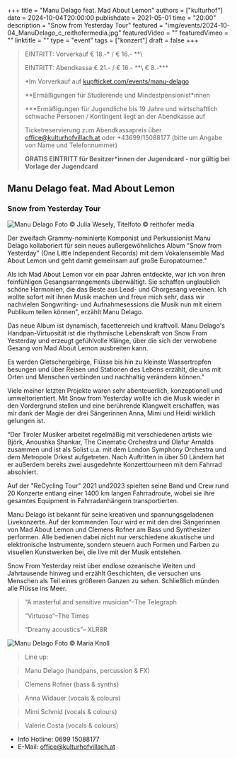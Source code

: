 +++
title = "Manu Delago feat. Mad About Lemon"
authors = ["kulturhof"]
date = 2024-10-04T20:00:00
publishdate = 2021-05-01
time = "20:00"
description = "Snow from Yesterday Tour"
featured = "img/events/2024-10-04_ManuDelago_c_reithofermedia.jpg"
featuredVideo = ""
featuredVimeo = ""
linktitle = ""
type = "event"
tags = ["konzert"]
draft = false
+++

> EINTRITT: Vorverkauf € 18.-\* / € 16.- *\*\
> 
> EINTRITT: Abendkassa € 21.- / € 16.- *\*\ € 8.-\*\*\*
>
> \*Im Vorverkauf auf [kupfticket.com/events/manu-delago](https://kupfticket.com/events/manu-delago)
>
> \*\*Ermäßigungen für Studierende und Mindestpensionist\*innen
> 
> \*\*\*Ermäßigungen für Jugendliche bis 19 Jahre und wirtschaftlich schwache Personen / Kontingent liegt an der Abendkasse auf
>
> Ticketreservierung zum Abendkassapreis über office@kulturhofvillach.at oder +43699/15088177 (bitte um Angabe von Name und Telefonnummer) 
>
> **GRATIS EINTRITT für Besitzer\*innen der Jugendcard - nur gültig bei Vorlage der Jugendcard**

## Manu Delago feat. Mad About Lemon
### Snow from Yesterday Tour

![Manu Delago](/img/events/2024-10-04_ManuDelago_c_WienerKonzerthaus_JuliaWesely.jpg)
Foto © Julia Wesely, Titelfoto © reithofer media

Der zweifach Grammy-nominierte Komponist und Perkussionist Manu Delago kollaboriert für sein neues außergewöhnliches Album "Snow from Yesterday" (One Little Independent Records) mit dem Vokalensemble Mad About Lemon und geht damit gemeinsam auf große Europatournee."

Als ich Mad About Lemon vor ein paar Jahren entdeckte, war ich von ihren feinfühligen Gesangsarrangements überwältigt. Sie schaffen unglaublich schöne Harmonien, die das Beste aus Lead- und Chorgesang vereinen. Ich wollte sofort mit ihnen Musik machen und freue mich sehr, dass wir nachvielen Songwriting- und Aufnahmesessions die Musik nun mit einem Publikum teilen können", erzählt Manu Delago.

Das neue Album ist dynamisch, facettenreich und kraftvoll. Manu Delago's Handpan-Virtuosität ist die rhythmische Lebenskraft von Snow From Yesterday und erzeugt gefühlvolle Klänge, über die sich der verwobene Gesang von Mad About Lemon ausbreiten kann.

Es werden Gletschergebirge, Flüsse bis hin zu kleinste Wassertropfen besungen und über Reisen und Stationen des Lebens erzählt, die uns mit Orten und Menschen verbinden und nachhaltig verändern können."

Viele meiner letzten Projekte waren sehr abenteuerlich, konzeptionell und umweltorientiert. Mit Snow from Yesterday wollte ich die Musik wieder in den Vordergrund stellen und eine berührende Klangwelt erschaffen, was mir dank der Magie der drei Sängerinnen Anna, Mimi und Heidi wirklich gelungen ist.

“Der Tiroler Musiker arbeitet regelmäßig mit verschiedenen artists wie Björk, Anoushka Shankar, The Cinematic Orchestra und Olafur Arnalds zusammen und ist als Solist u.a. mit dem London Symphony Orchestra und dem Metropole Orkest aufgetreten. Nach Auftritten in über 50 Ländern hat er außerdem bereits zwei ausgedehnte Konzerttourneen mit dem Fahrrad absolviert.

Auf der "ReCycling Tour" 2021 und2023 spielten seine Band und Crew rund 20 Konzerte entlang einer 1400 km langen Fahrradroute, wobei sie ihre gesamtes Equipment in Fahrradanhängern transportierten.

Manu Delago ist bekannt für seine kreativen und spannungsgeladenen Livekonzerte. Auf der kommenden Tour wird er mit den drei Sängerinnen von Mad About Lemon und Clemens Rofner am Bass und Synthesizer performen. Alle bedienen dabei nicht nur verschiedene akustische und elektronische Instrumente, sondern steuern auch Formen und Farben zu visuellen Kunstwerken bei, die live mit der Musik entstehen.

Snow From Yesterday reist über endlose ozeanische Weiten und Jahrtausende hinweg und erzählt Geschichten, die versuchen uns Menschen als Teil eines größeren Ganzen zu sehen. Schließlich münden alle Flüsse ins Meer.

> “A masterful and sensitive musician”–The Telegraph
>
> “Virtuoso”–The Times
>
> “Dreamy acoustics”– XLR8R

![Manu Delago](/img/events/2024-10-04_ManuDelago_MadAboutLemon_c_MariaKnoll.jpg)
Foto © Maria Knoll

> Line up:

> Manu Delago (handpans, percussion & FX)

> Clemens Rofner (bass & synths)

> Anna Widauer (vocals & colours)

> Mimi Schmid (vocals & colours)

> Valerie Costa (vocals & colours)


- Info Hotline: 0699 15088177 
- E-Mail: office@kulturhofvillach.at
